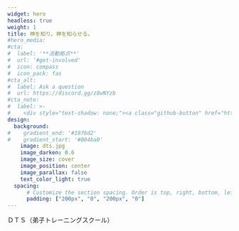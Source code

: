 ```yaml
---
widget: hero
headless: true
weight: 1
title: 神を知り。神を知らせる。
#hero_media:
#cta:
#  label: '**活動拠点**'
#  url: '#get-involved'
#  icon: compass
#  icon_pack: fas
#cta_alt:
#  label: Ask a question
#  url: https://discord.gg/z8wNYzb
#cta_note:
#  label: >-
#    <div style="text-shadow: none;"><a class="github-button" href="https://github.com/wowchemy/wowchemy-hugo-themes" data-icon="octicon-star" data-size="large" data-show-count="true" aria-label="Star">Star Wowchemy Website Builder</a></div><div style="text-shadow: none;"><a class="github-button" href="https://github.com/wowchemy/starter-hugo-academic" data-icon="octicon-star" data-size="large" data-show-count="true" aria-label="Star">Star the Academic template</a></div>
design:
  background:
#    gradient_end: '#1976d2'
#    gradient_start: '#004ba0'
    image: dts.jpg
    image_darken: 0.6
    image_size: cover
    image_position: center
    image_parallax: false
    text_color_light: true
  spacing:
      # Customize the section spacing. Order is top, right, bottom, left.
      padding: ["200px", "0", "200px", "0"]
---
```


ＤＴＳ（弟子トレーニングスクール）
